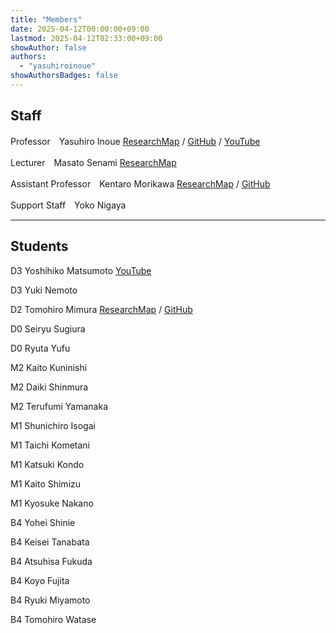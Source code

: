 ```yaml
---
title: "Members"
date: 2025-04-12T00:00:00+09:00
lastmod: 2025-04-12T02:33:00+09:00
showAuthor: false
authors:
  - "yasuhiroinoue"
showAuthorsBadges: false
---
```


## Staff

Professor　Yasuhiro Inoue
[ResearchMap](https://researchmap.jp/yasuhiroinoue) / [GitHub](https://github.com/yasuhiroinoue) / [YouTube](https://www.youtube.com/@yasuhiroinoue)

Lecturer　Masato Senami
[ResearchMap](https://researchmap.jp/read0123603)

Assistant Professor　Kentaro Morikawa
[ResearchMap](https://researchmap.jp/kentaromorikawa) / [GitHub](https://github.com/k-morikawa68)

Support Staff　Yoko Nigaya

---

## Students

D3 Yoshihiko Matsumoto
[YouTube](https://www.youtube.com/@%E6%9D%BE%E6%9C%AC%E5%98%89%E5%BD%A6)

D3 Yuki Nemoto

D2 Tomohiro Mimura
[ResearchMap](https://researchmap.jp/TomohiroMimura) / [GitHub](https://github.com/TomohiroMimura)

D0 Seiryu Sugiura

D0 Ryuta Yufu

M2 Kaito Kuninishi

M2 Daiki Shinmura

M2 Terufumi Yamanaka

M1 Shunichiro Isogai

M1 Taichi Kometani

M1 Katsuki Kondo

M1 Kaito Shimizu

M1 Kyosuke Nakano

B4 Yohei Shinie

B4 Keisei Tanabata

B4 Atsuhisa Fukuda

B4 Koyo Fujita

B4 Ryuki Miyamoto

B4 Tomohiro Watase
